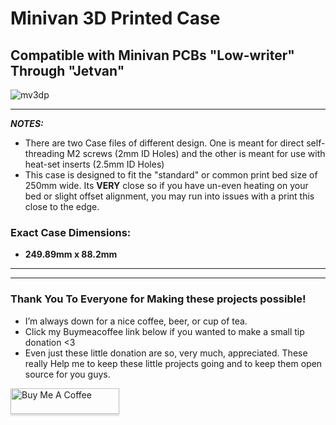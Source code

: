 # Minivan 3D Printed Case

## Compatible with Minivan PCBs "Low-writer" Through "Jetvan"

![mv3dp](https://raw.githubusercontent.com/The-Royal/The_Royal_Open-Source-Projects/master/xfile-data/minivan_3DP_rev8_case-render.png)

---

***NOTES:*** 
- There are two Case files of different design.  One is meant for direct self-threading M2 screws (2mm ID Holes) and the other is meant for use with heat-set inserts (2.5mm ID Holes)
- This case is designed to fit the "standard" or common print bed size of 250mm wide.  Its **VERY** close so if you have un-even heating on your bed or slight offset alignment, you may run into issues with a print this close to the edge.

### Exact Case Dimensions:

- **249.89mm x 88.2mm**

---
---

 ### Thank You To Everyone for Making these projects possible!

- I’m always down for a nice coffee, beer, or cup of tea. 
- Click my Buymeacoffee link below if you wanted to make a small tip donation <3
- Even just these little donation are so, very much, appreciated.  These really Help me to keep these little projects going and to keep them open source for you guys. 

<a href="https://www.buymeacoffee.com/xQnlh8tRs" target="_blank"><img src="https://www.buymeacoffee.com/assets/img/custom_images/orange_img.png" alt="Buy Me A Coffee" style="height: 41px !important;width: 174px !important;box-shadow: 0px 3px 2px 0px rgba(190, 190, 190, 0.5) !important;-webkit-box-shadow: 0px 3px 2px 0px rgba(190, 190, 190, 0.5) !important;" ></a>


